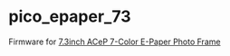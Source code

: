 # pico_epaper_73

Firmware for [7.3inch ACeP 7-Color E-Paper Photo Frame](https://www.waveshare.com/photopainter.htm)
